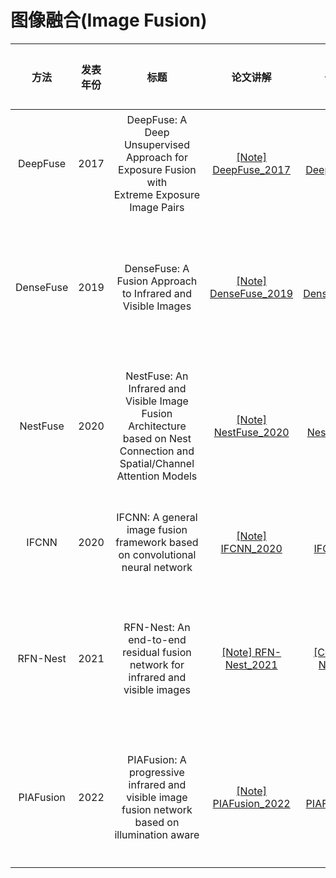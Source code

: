 # 图像融合(Image Fusion)

|    方法     | 发表年份 | 标题                                                                                                                        | 论文讲解                                                                  | 代码讲解                                                                  |    基础框架     |   任务场景    |
|:---------:|:----:|:-------------------------------------------------------------------------------------------------------------------------:|:---------------------------------------------------------------------:|:---------------------------------------------------------------------:|:-----------:|:---------:|
| DeepFuse  | 2017 | DeepFuse: A Deep Unsupervised Approach for Exposure Fusion with Extreme Exposure Image Pairs                              | [[Note] DeepFuse_2017](https://www.bilibili.com/video/av1702095957/)  | [[code] DeepFuse_2017](https://www.bilibili.com/video/av1852192704/)  |     CNN     |  多曝光图像融合  |
| DenseFuse | 2019 | DenseFuse: A Fusion Approach to Infrared and Visible Images                                                               | [[Note] DenseFuse_2019](https://www.bilibili.com/video/av1402370327/) | [[Code] DenseFuse_2019](https://www.bilibili.com/video/av1952373152/) | AutoEncoder | 红外可见光图像融合 |
| NestFuse  | 2020 | NestFuse: An Infrared and Visible Image Fusion Architecture based on Nest Connection and Spatial/Channel Attention Models | [[Note] NestFuse_2020](https://www.bilibili.com/video/av1602411210/)  | [[Code] NestFuse_2020](https://www.bilibili.com/video/av1702257884/)  | AutoEncoder | 红外可见光图像融合 |
|   IFCNN   | 2020 | IFCNN: A general image fusion framework based on convolutional neural network | [[Note] IFCNN_2020](https://www.bilibili.com/video/av1453525682/)  | [[Code] IFCNN_2020](https://www.bilibili.com/video/av1403913397/)  |     CNN     |  通用图像融合   |
| RFN-Nest  | 2021 | RFN-Nest: An end-to-end residual fusion network for infrared and visible images                                           | [[Note] RFN-Nest_2021](https://www.bilibili.com/video/BV1Pq421A7dv)   | [[Code] RFN-Nest_2021](https://www.bilibili.com/video/BV1gm411z7si)   | AutoEncoder | 红外可见光图像融合 |
| PIAFusion | 2022 | PIAFusion: A progressive infrared and visible image fusion network based on illumination aware                            | [[Note] PIAFusion_2022](https://www.bilibili.com/video/av1504451644/) | [[Code] PIAFusion_2022](https://www.bilibili.com/video/av1804660599/) |     CNN     | 红外可见光图像融合 |
